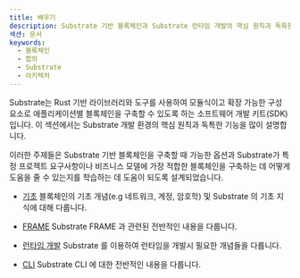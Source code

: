 ```yaml
---
title: 배우기
description: Substrate 기반 블록체인과 Substrate 런타임 개발의 핵심 원칙과 독특한 기능을 설명합니다.
섹션: 문서
keywords:
  - 블록체인
  - 합의
  - Substrate
  - 아키텍처
---
```


Substrate는 Rust 기반 라이브러리와 도구를 사용하여 모듈식이고 확장 가능한 구성 요소로 애플리케이션별 블록체인을 구축할 수 있도록 하는 소프트웨어 개발 키트(SDK)입니다.
이 섹션에서는 Substrate 개발 환경의 핵심 원칙과 독특한 기능을 많이 설명합니다.

이러한 주제들은 Substrate 기반 블록체인을 구축할 때 가능한 옵션과 Substrate가 특정 프로젝트 요구사항이나 비즈니스 모델에 가장 적합한 블록체인을 구축하는 데 어떻게 도움을 줄 수 있는지를 학습하는 데 도움이 되도록 설계되었습니다.

- [기초](./basic/README.md)
  블록체인의 기초 개념(e.g 네트워크, 계정, 암호학) 및 Substrate 의 기초 지식에 대해 다룹니다.

- [FRAME](./frame/README.md)
  Substrate FRAME 과 관련된 전반적인 내용을 다룹니다.

- [런타임 개발](./runtime-development/README.md)
  Substrate 를 이용하여 런타임을 개발시 필요한 개념들을 다룹니다.

- [CLI](./command-line-tools/README.md)
  Substrate CLI 에 대한 전반적인 내용을 다룹니다.
